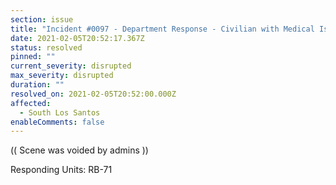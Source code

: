```yaml
---
section: issue
title: "Incident #0097 - Department Response - Civilian with Medical Issues"
date: 2021-02-05T20:52:17.367Z
status: resolved
pinned: ""
current_severity: disrupted
max_severity: disrupted
duration: ""
resolved_on: 2021-02-05T20:52:00.000Z
affected:
  - South Los Santos
enableComments: false
---
```

(( Scene was voided by admins ))

Responding Units: RB-71